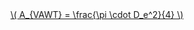 <a href="/eco2_guide_center/1.%20ECO2%20Logic%20Guide/Hee1_Equation_List.html" class="equation-link" target="_blank" rel="noopener noreferrer">
  \( A_{VAWT} = \frac{\pi \cdot D_e^2}{4} \) 
</a>

